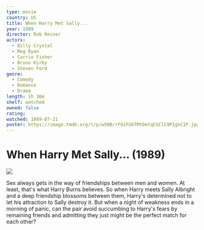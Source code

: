 ```yaml
---
type: movie
country: US
title: When Harry Met Sally...
year: 1989
director: Rob Reiner
actors:
  - Billy Crystal
  - Meg Ryan
  - Carrie Fisher
  - Bruno Kirby
  - Steven Ford
genre:
  - Comedy
  - Romance
  - Drama
length: 1h 36m
shelf: watched
owned: false
rating:
watched: 1989-07-21
poster: https://image.tmdb.org/t/p/w500/rFOiFUhTMtDetqCGClC9PIgnC1P.jpg
---
```


# When Harry Met Sally... (1989)

![](https://image.tmdb.org/t/p/w500/rFOiFUhTMtDetqCGClC9PIgnC1P.jpg)

Sex always gets in the way of friendships between men and women. At least, that's what Harry Burns believes. So when Harry meets Sally Albright and a deep friendship blossoms between them, Harry's determined not to let his attraction to Sally destroy it. But when a night of weakness ends in a morning of panic, can the pair avoid succumbing to Harry's fears by remaining friends and admitting they just might be the perfect match for each other?